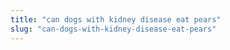 ```yaml
---
title: "can dogs with kidney disease eat pears"
slug: "can-dogs-with-kidney-disease-eat-pears"
---
```


